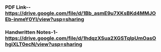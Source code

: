 ### PDF Link--https://drive.google.com/file/d/1Bb_asmE9u7XKsBKd4MMJOEb-inmeY0YI/view?usp=sharing

### Handwritten Notes-1-https://drive.google.com/file/d/1hdqzXSua2XGSTqIpUmOasOhgiXLT0ecN/view?usp=sharing


